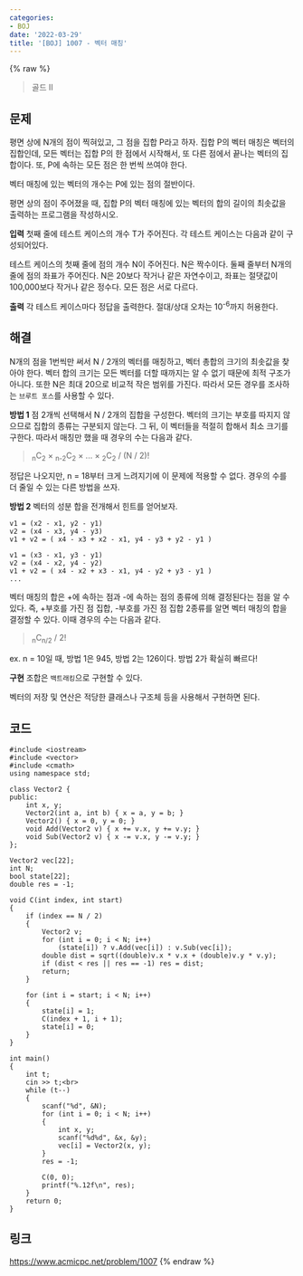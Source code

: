```yaml
---
categories:
- BOJ
date: '2022-03-29'
title: '[BOJ] 1007 - 벡터 매칭'
---
```


{% raw %}
> 골드 II<br>

## 문제
평면 상에 N개의 점이 찍혀있고, 그 점을 집합 P라고 하자. 집합 P의 벡터 매칭은 벡터의 집합인데, 모든 벡터는 집합 P의 한 점에서 시작해서, 또 다른 점에서 끝나는 벡터의 집합이다. 또, P에 속하는 모든 점은 한 번씩 쓰여야 한다.

벡터 매칭에 있는 벡터의 개수는 P에 있는 점의 절반이다.

평면 상의 점이 주어졌을 때, 집합 P의 벡터 매칭에 있는 벡터의 합의 길이의 최솟값을 출력하는 프로그램을 작성하시오.

**입력**
첫째 줄에 테스트 케이스의 개수 T가 주어진다. 각 테스트 케이스는 다음과 같이 구성되어있다.

테스트 케이스의 첫째 줄에 점의 개수 N이 주어진다. N은 짝수이다. 둘째 줄부터 N개의 줄에 점의 좌표가 주어진다. N은 20보다 작거나 같은 자연수이고, 좌표는 절댓값이 100,000보다 작거나 같은 정수다. 모든 점은 서로 다르다.

**출력**
각 테스트 케이스마다 정답을 출력한다. 절대/상대 오차는 10<sup>-6</sup>까지 허용한다.

##  해결
N개의 점을 1번씩만 써서 N / 2개의 벡터를 매칭하고, 벡터 총합의 크기의 최솟값을 찾아야 한다. 벡터 합의 크기는 모든 벡터를 더할 때까지는 알 수 없기 때문에 최적 구조가 아니다. 또한 N은 최대 20으로 비교적 작은 범위를 가진다. 따라서 모든 경우를 조사하는 `브루트 포스`를 사용할 수 있다.

**방법 1** 
점 2개씩 선택해서 N / 2개의 집합을 구성한다. 벡터의 크기는 부호를 따지지 않으므로 집합의 종류는 구분되지 않는다.  그 뒤, 이 벡터들을 적절히 합해서 최소 크기를 구한다. 따라서 매칭만 했을 때 경우의 수는 다음과 같다.
> <sub>n</sub>C<sub>2</sub> × <sub>n-2</sub>C<sub>2</sub> × ... × <sub>2</sub>C<sub>2</sub> / (N / 2)!<br>

정답은 나오지만, n = 18부터 크게 느려지기에 이 문제에 적용할 수 없다. 경우의 수를 더 줄일 수 있는 다른 방법을 쓰자.

**방법 2**
벡터의 성분 합을 전개해서 힌트를 얻어보자.
```
v1 = (x2 - x1, y2 - y1)
v2 = (x4 - x3, y4 - y3)
v1 + v2 = ( x4 - x3 + x2 - x1, y4 - y3 + y2 - y1 )

v1 = (x3 - x1, y3 - y1)
v2 = (x4 - x2, y4 - y2)
v1 + v2 = ( x4 - x2 + x3 - x1, y4 - y2 + y3 - y1 )
...
```
벡터 매칭의 합은 +에 속하는 점과 -에 속하는 점의 종류에 의해 결정된다는 점을 알 수 있다. 즉,  +부호를 가진 점 집합, -부호를 가진 점 집합 2종류를 알면 벡터 매칭의 합을 결정할 수 있다. 이때 경우의 수는 다음과 같다.
> <sub>n</sub>C<sub>n/2</sub> / 2!<br>

ex. n = 10일 때, 방법 1은 945, 방법 2는 126이다. 방법 2가 확실히 빠르다!

**구현**
조합은 `백트래킹`으로 구현할 수 있다.

벡터의 저장 및 연산은 적당한 클래스나 구조체 등을 사용해서 구현하면 된다.

## 코드
```
#include <iostream>
#include <vector>
#include <cmath>
using namespace std;

class Vector2 {
public:
	int x, y;
	Vector2(int a, int b) { x = a, y = b; }
	Vector2() { x = 0, y = 0; }
	void Add(Vector2 v) { x += v.x, y += v.y; }
	void Sub(Vector2 v) { x -= v.x, y -= v.y; }
};

Vector2 vec[22];
int N;
bool state[22];
double res = -1;

void C(int index, int start)
{
	if (index == N / 2)
	{
		Vector2 v;
		for (int i = 0; i < N; i++)
			(state[i]) ? v.Add(vec[i]) : v.Sub(vec[i]);
		double dist = sqrt((double)v.x * v.x + (double)v.y * v.y);
		if (dist < res || res == -1) res = dist;
		return;
	}

	for (int i = start; i < N; i++)
	{
		state[i] = 1;
		C(index + 1, i + 1);
		state[i] = 0;
	}
}

int main()
{
	int t;
	cin >> t;<br>
	while (t--)
	{
		scanf("%d", &N);
		for (int i = 0; i < N; i++)
		{
			int x, y;
			scanf("%d%d", &x, &y);
			vec[i] = Vector2(x, y);
		}
		res = -1;

		C(0, 0);
		printf("%.12f\n", res);
	}
	return 0;
}
```

## 링크
https://www.acmicpc.net/problem/1007
{% endraw %}